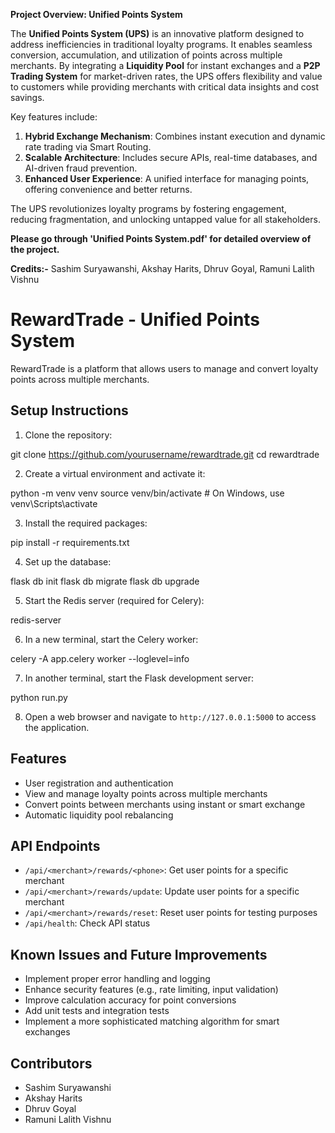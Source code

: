 

**Project Overview: Unified Points System**

The **Unified Points System (UPS)** is an innovative platform designed to address inefficiencies in traditional loyalty programs. It enables seamless conversion, accumulation, and utilization of points across multiple merchants. By integrating a **Liquidity Pool** for instant exchanges and a **P2P Trading System** for market-driven rates, the UPS offers flexibility and value to customers while providing merchants with critical data insights and cost savings. 

Key features include:  
1. **Hybrid Exchange Mechanism**: Combines instant execution and dynamic rate trading via Smart Routing.  
2. **Scalable Architecture**: Includes secure APIs, real-time databases, and AI-driven fraud prevention.  
3. **Enhanced User Experience**: A unified interface for managing points, offering convenience and better returns.  

The UPS revolutionizes loyalty programs by fostering engagement, reducing fragmentation, and unlocking untapped value for all stakeholders.

**Please go through 'Unified Points System.pdf' for detailed overview of the project.**

**Credits:-**
Sashim Suryawanshi,
Akshay Harits,
Dhruv Goyal,
Ramuni Lalith Vishnu

# RewardTrade - Unified Points System

RewardTrade is a platform that allows users to manage and convert loyalty points across multiple merchants.

## Setup Instructions

1. Clone the repository:

git clone https://github.com/yourusername/rewardtrade.git
cd rewardtrade


2. Create a virtual environment and activate it:

python -m venv venv
source venv/bin/activate # On Windows, use venv\Scripts\activate


3. Install the required packages:

pip install -r requirements.txt


4. Set up the database:

 flask db init
 flask db migrate
 flask db upgrade


5. Start the Redis server (required for Celery):

  redis-server


6. In a new terminal, start the Celery worker:

celery -A app.celery worker --loglevel=info


7. In another terminal, start the Flask development server:

python run.py


8. Open a web browser and navigate to `http://127.0.0.1:5000` to access the application.

## Features

- User registration and authentication
- View and manage loyalty points across multiple merchants
- Convert points between merchants using instant or smart exchange
- Automatic liquidity pool rebalancing

## API Endpoints

- `/api/<merchant>/rewards/<phone>`: Get user points for a specific merchant
- `/api/<merchant>/rewards/update`: Update user points for a specific merchant
- `/api/<merchant>/rewards/reset`: Reset user points for testing purposes
- `/api/health`: Check API status

## Known Issues and Future Improvements

- Implement proper error handling and logging
- Enhance security features (e.g., rate limiting, input validation)
- Improve calculation accuracy for point conversions
- Add unit tests and integration tests
- Implement a more sophisticated matching algorithm for smart exchanges

## Contributors

- Sashim Suryawanshi
- Akshay Harits
- Dhruv Goyal
- Ramuni Lalith Vishnu


